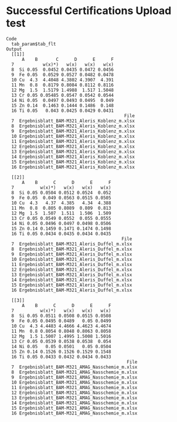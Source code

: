 # Successful Certifications Upload test

    Code
      tab_param$tab_flt
    Output
      [[1]]
          A    B       C      D      E      F
      7           w(x)*)   w(x)   w(x)   w(x)
      8  Si 0.05  0.0452 0.0435 0.0472 0.0456
      9  Fe 0.05  0.0529 0.0527 0.0482 0.0478
      10 Cu  4.3  4.4048 4.3802 4.3907  4.391
      11 Mn  0.8  0.8179 0.8084 0.8112 0.8116
      12 Mg  1.5  1.5179 1.4988  1.517 1.5048
      13 Cr 0.05 0.05485 0.0547 0.0542 0.0544
      14 Ni 0.05  0.0497 0.0493 0.0495  0.049
      15 Zn 0.14  0.1463 0.1444 0.1486  0.148
      16 Ti 0.05   0.043 0.0425 0.0429 0.0431
                                                 File
      7  Ergebnisblatt_BAM-M321_Aleris_Koblenz_m.xlsx
      8  Ergebnisblatt_BAM-M321_Aleris_Koblenz_m.xlsx
      9  Ergebnisblatt_BAM-M321_Aleris_Koblenz_m.xlsx
      10 Ergebnisblatt_BAM-M321_Aleris_Koblenz_m.xlsx
      11 Ergebnisblatt_BAM-M321_Aleris_Koblenz_m.xlsx
      12 Ergebnisblatt_BAM-M321_Aleris_Koblenz_m.xlsx
      13 Ergebnisblatt_BAM-M321_Aleris_Koblenz_m.xlsx
      14 Ergebnisblatt_BAM-M321_Aleris_Koblenz_m.xlsx
      15 Ergebnisblatt_BAM-M321_Aleris_Koblenz_m.xlsx
      16 Ergebnisblatt_BAM-M321_Aleris_Koblenz_m.xlsx
      
      [[2]]
          A    B      C      D      E      F
      7          w(x)*)   w(x)   w(x)   w(x)
      8  Si 0.05 0.0504 0.0512 0.0524  0.052
      9  Fe 0.05  0.049 0.0563 0.0515 0.0505
      10 Cu  4.3   4.37  4.385   4.34  4.388
      11 Mn  0.8  0.805 0.8089  0.809  0.813
      12 Mg  1.5  1.507  1.511  1.506  1.509
      13 Cr 0.05 0.0549 0.0552  0.055 0.0555
      14 Ni 0.05 0.0496 0.0497 0.0498 0.0506
      15 Zn 0.14 0.1459 0.1471 0.1474 0.1498
      16 Ti 0.05 0.0434 0.0435 0.0434 0.0435
                                                File
      7  Ergebnisblatt_BAM-M321_Aleris_Duffel_m.xlsx
      8  Ergebnisblatt_BAM-M321_Aleris_Duffel_m.xlsx
      9  Ergebnisblatt_BAM-M321_Aleris_Duffel_m.xlsx
      10 Ergebnisblatt_BAM-M321_Aleris_Duffel_m.xlsx
      11 Ergebnisblatt_BAM-M321_Aleris_Duffel_m.xlsx
      12 Ergebnisblatt_BAM-M321_Aleris_Duffel_m.xlsx
      13 Ergebnisblatt_BAM-M321_Aleris_Duffel_m.xlsx
      14 Ergebnisblatt_BAM-M321_Aleris_Duffel_m.xlsx
      15 Ergebnisblatt_BAM-M321_Aleris_Duffel_m.xlsx
      16 Ergebnisblatt_BAM-M321_Aleris_Duffel_m.xlsx
      
      [[3]]
          A    B      C      D      E      F
      7          w(x)*)   w(x)   w(x)   w(x)
      8  Si 0.05 0.0511 0.0508 0.0515 0.0508
      9  Fe 0.05 0.0495 0.0489   0.05 0.0499
      10 Cu  4.3 4.4483 4.4666 4.4623 4.4674
      11 Mn  0.8 0.8054 0.8048 0.8063 0.8058
      12 Mg  1.5 1.5007 1.4995 1.5008 1.5016
      13 Cr 0.05 0.0539 0.0538 0.0538  0.054
      14 Ni 0.05   0.05 0.0501   0.05 0.0504
      15 Zn 0.14 0.1526 0.1526 0.1529 0.1548
      16 Ti 0.05 0.0433 0.0432 0.0434 0.0433
                                                  File
      7  Ergebnisblatt_BAM-M321_AMAG_Nasschemie_m.xlsx
      8  Ergebnisblatt_BAM-M321_AMAG_Nasschemie_m.xlsx
      9  Ergebnisblatt_BAM-M321_AMAG_Nasschemie_m.xlsx
      10 Ergebnisblatt_BAM-M321_AMAG_Nasschemie_m.xlsx
      11 Ergebnisblatt_BAM-M321_AMAG_Nasschemie_m.xlsx
      12 Ergebnisblatt_BAM-M321_AMAG_Nasschemie_m.xlsx
      13 Ergebnisblatt_BAM-M321_AMAG_Nasschemie_m.xlsx
      14 Ergebnisblatt_BAM-M321_AMAG_Nasschemie_m.xlsx
      15 Ergebnisblatt_BAM-M321_AMAG_Nasschemie_m.xlsx
      16 Ergebnisblatt_BAM-M321_AMAG_Nasschemie_m.xlsx
      

